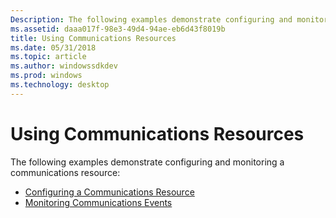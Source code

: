 ```yaml
---
Description: The following examples demonstrate configuring and monitoring a communications resource
ms.assetid: daaa017f-98e3-49d4-94ae-eb6d43f8019b
title: Using Communications Resources
ms.date: 05/31/2018
ms.topic: article
ms.author: windowssdkdev
ms.prod: windows
ms.technology: desktop
---
```


# Using Communications Resources

The following examples demonstrate configuring and monitoring a communications resource:

-   [Configuring a Communications Resource](configuring-a-communications-resource.md)
-   [Monitoring Communications Events](monitoring-communications-events.md)

 

 



